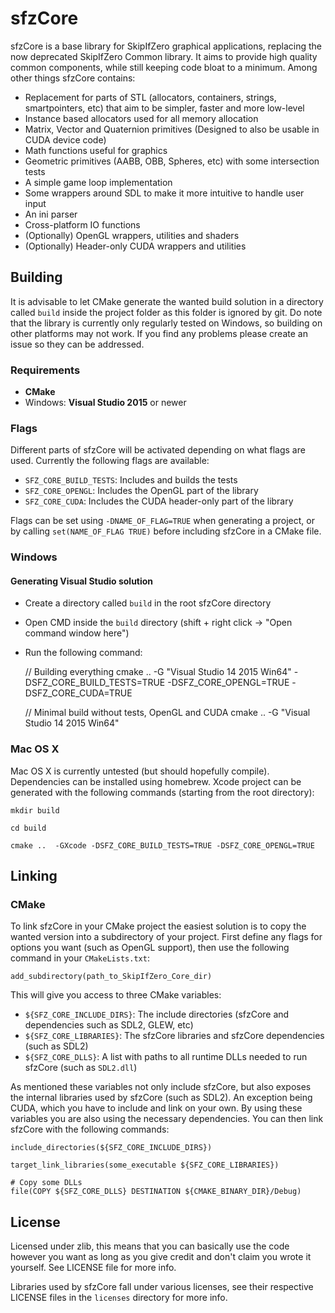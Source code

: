 # sfzCore

sfzCore is a base library for SkipIfZero graphical applications, replacing the now deprecated SkipIfZero Common library. It aims to provide high quality common components, while still keeping code bloat to a minimum. Among other things sfzCore contains:

* Replacement for parts of STL (allocators, containers, strings, smartpointers, etc) that aim to be simpler, faster and more low-level
* Instance based allocators used for all memory allocation
* Matrix, Vector and Quaternion primitives (Designed to also be usable in CUDA device code)
* Math functions useful for graphics
* Geometric primitives (AABB, OBB, Spheres, etc) with some intersection tests
* A simple game loop implementation
* Some wrappers around SDL to make it more intuitive to handle user input
* An ini parser
* Cross-platform IO functions
* (Optionally) OpenGL wrappers, utilities and shaders
* (Optionally) Header-only CUDA wrappers and utilities

## Building

It is advisable to let CMake generate the wanted build solution in a directory called `build` inside the project folder as this folder is ignored by git. Do note that the library is currently only regularly tested on Windows, so building on other platforms may not work. If you find any problems please create an issue so they can be addressed.

### Requirements
- __CMake__
- Windows: __Visual Studio 2015__ or newer

### Flags

Different parts of sfzCore will be activated depending on what flags are used. Currently the following flags are available:

* `SFZ_CORE_BUILD_TESTS`: Includes and builds the tests
* `SFZ_CORE_OPENGL`: Includes the OpenGL part of the library
* `SFZ_CORE_CUDA`: Includes the CUDA header-only part of the library

Flags can be set using `-DNAME_OF_FLAG=TRUE` when generating a project, or by calling `set(NAME_OF_FLAG TRUE)` before including sfzCore in a CMake file.

### Windows

#### Generating Visual Studio solution

* Create a directory called `build` in the root sfzCore directory
* Open CMD inside the `build` directory (shift + right click -> "Open command window here")
* Run the following command:

	// Building everything
	cmake .. -G "Visual Studio 14 2015 Win64" -DSFZ_CORE_BUILD_TESTS=TRUE -DSFZ_CORE_OPENGL=TRUE -DSFZ_CORE_CUDA=TRUE

	// Minimal build without tests, OpenGL and CUDA
	cmake .. -G "Visual Studio 14 2015 Win64"


### Mac OS X

Mac OS X is currently untested (but should hopefully compile). Dependencies can be installed using homebrew. Xcode project can be generated with the following commands (starting from the root directory):

	mkdir build

	cd build

	cmake ..  -GXcode -DSFZ_CORE_BUILD_TESTS=TRUE -DSFZ_CORE_OPENGL=TRUE

## Linking

### CMake
To link sfzCore in your CMake project the easiest solution is to copy the wanted version into a subdirectory of your project. First define any flags for options you want (such as OpenGL support), then use the following command in your `CMakeLists.txt`:

	add_subdirectory(path_to_SkipIfZero_Core_dir)

This will give you access to three CMake variables:

* `${SFZ_CORE_INCLUDE_DIRS}`: The include directories (sfzCore and dependencies such as SDL2, GLEW, etc)
* `${SFZ_CORE_LIBRARIES}`: The sfzCore libraries and sfzCore dependencies (such as SDL2)
* `${SFZ_CORE_DLLS}`: A list with paths to all runtime DLLs needed to run sfzCore (such as `SDL2.dll`)

As mentioned these variables not only include sfzCore, but also exposes the internal libraries used by sfzCore (such as SDL2). An exception being CUDA, which you have to include and link on your own. By using these variables you are also using the necessary dependencies. You can then link sfzCore with the following commands:

	include_directories(${SFZ_CORE_INCLUDE_DIRS})

	target_link_libraries(some_executable ${SFZ_CORE_LIBRARIES})

	# Copy some DLLs
	file(COPY ${SFZ_CORE_DLLS} DESTINATION ${CMAKE_BINARY_DIR}/Debug)

## License
Licensed under zlib, this means that you can basically use the code however you want as long as you give credit and don't claim you wrote it yourself. See LICENSE file for more info.

Libraries used by sfzCore fall under various licenses, see their respective LICENSE files in the `licenses` directory for more info.
